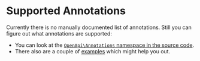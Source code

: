 # Supported Annotations

Currently there is no manually documented list of annotations. Still you can figure out what annotations are supported:

- You can look at the [`OpenApi\Annotations` namespace in the source code](https://github.com/zircote/swagger-php/tree/master/src/Annotations).
- There also are a couple of [examples](https://github.com/zircote/swagger-php/tree/master/Examples) which might help you out.
